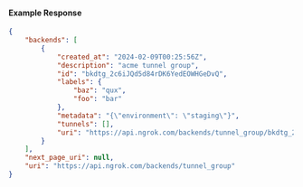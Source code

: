 <!-- Code generated for API Clients. DO NOT EDIT. -->

#### Example Response

```json
{
	"backends": [
		{
			"created_at": "2024-02-09T00:25:56Z",
			"description": "acme tunnel group",
			"id": "bkdtg_2c6iJQd5d84rDK6YedEOWHGeDvQ",
			"labels": {
				"baz": "qux",
				"foo": "bar"
			},
			"metadata": "{\"environment\": \"staging\"}",
			"tunnels": [],
			"uri": "https://api.ngrok.com/backends/tunnel_group/bkdtg_2c6iJQd5d84rDK6YedEOWHGeDvQ"
		}
	],
	"next_page_uri": null,
	"uri": "https://api.ngrok.com/backends/tunnel_group"
}
```

